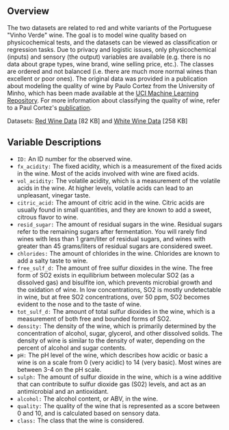 ## Overview

The two datasets are related to red and white variants of the Portuguese "Vinho Verde" wine. The goal is to model wine quality based on physicochemical tests, and the datasets can be viewed as classification or regression tasks. Due to privacy and logistic issues, only physicochemical (inputs) and sensory (the output) variables are available (e.g. there is no data about grape types, wine brand, wine selling price, etc.). The classes are ordered and not balanced (i.e. there are much more normal wines than excellent or poor ones). The original data was provided in a publication about modeling the quality of wine by Paulo Cortez from the University of Minho, which has been made available at the [UCI Machine Learning Repository](https://archive.ics.uci.edu/ml/datasets/wine+quality). For more information about classifying the quality of wine, refer to a Paul Cortez's [publication](https://www.sciencedirect.com/science/article/pii/S0167923609001377?via%3Dihub). 

Datasets: [Red Wine Data](https://archive.ics.uci.edu/ml/machine-learning-databases/wine-quality/winequality-red.csv) [82 KB] and [White Wine Data](https://archive.ics.uci.edu/ml/machine-learning-databases/wine-quality/winequality-white.csv) [258 KB]

## Variable Descriptions
- `ID:` An ID number for the observed wine.
- `fx_acidity:` The fixed acidity, which is a measurement of the fixed acids in the wine. Most of the acids involved with wine are fixed acids.
- `vol_acidity:` The volatile acidity, which is a measurement of the volatile acids in the wine. At higher levels, volatile acids can lead to an unpleasant, vinegar taste.
- `citric_acid:` The amount of citric acid in the wine. Citric acids are usually found in small quantities, and they are known to add a sweet, citrous flavor to wine.
- `resid_sugar:` The amount of residual sugars in the wine. Residual sugars refer to the remaining sugars after fermentation. You will rarely find wines with less than 1 gram/liter of residual sugars, and wines with greater than 45 grams/liters of residual sugars are considered sweet.
- `chlorides:` The amount of chlorides in the wine. Chlorides are known to add a salty taste to wine.
- `free_sulf_d:` The amount of free sulfur dioxides in the wine. The free form of SO2 exists in equilibrium between molecular SO2 (as a dissolved gas) and bisulfite ion, which prevents microbial growth and the oxidation of wine. In low concentrations, SO2 is mostly undetectable in wine, but at free SO2 concentrations, over 50 ppm, SO2 becomes evident to the nose and to the taste of wine.
- `tot_sulf_d:` The amount of total sulfur dioxides in the wine, which is a measurement of both free and bounded forms of SO2.
- `density:` The density of the wine, which is primarily determined by the concentration of alcohol, sugar, glycerol, and other dissolved solids. The density of wine is similar to the density of water, depending on the percent of alcohol and sugar contents.
- `pH:` The pH level of the wine, which describes how acidic or basic a wine is on a scale from 0 (very acidic) to 14 (very basic). Most wines are between 3-4 on the pH scale.
- `sulph:` The amount of sulfur dioxide in the wine, which is a wine additive that can contribute to sulfur dioxide gas (S02) levels, and act as an antimicrobial and an antioxidant.
- `alcohol:` The alcohol content, or ABV, in the wine. 
- `quality:` The quality of the wine that is represented as a score between 0 and 10, and is calculated based on sensory data.
- `class:` The class that the wine is considered.
